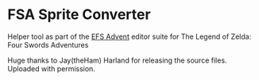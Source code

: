 # FSA Sprite Converter

Helper tool as part of the [EFS Advent](https://github.com/mikeskydev/efsadvent) editor suite for The Legend of Zelda: Four Swords Adventures

Huge thanks to Jay(theHam) Harland for releasing the source files. Uploaded with permission.
